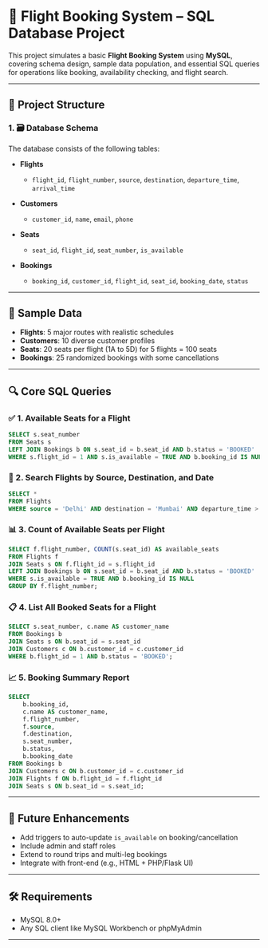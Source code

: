 
# 🛫 Flight Booking System – SQL Database Project

This project simulates a basic **Flight Booking System** using **MySQL**, covering schema design, sample data population, and essential SQL queries for operations like booking, availability checking, and flight search.

---

## 📁 Project Structure

### 1. 🗃️ Database Schema

The database consists of the following tables:

- **Flights**
  - `flight_id`, `flight_number`, `source`, `destination`, `departure_time`, `arrival_time`

- **Customers**
  - `customer_id`, `name`, `email`, `phone`

- **Seats**
  - `seat_id`, `flight_id`, `seat_number`, `is_available`

- **Bookings**
  - `booking_id`, `customer_id`, `flight_id`, `seat_id`, `booking_date`, `status`

---

## 🧾 Sample Data

- **Flights**: 5 major routes with realistic schedules  
- **Customers**: 10 diverse customer profiles  
- **Seats**: 20 seats per flight (1A to 5D) for 5 flights = 100 seats  
- **Bookings**: 25 randomized bookings with some cancellations

---

## 🔍 Core SQL Queries

### ✅ 1. Available Seats for a Flight
```sql
SELECT s.seat_number
FROM Seats s
LEFT JOIN Bookings b ON s.seat_id = b.seat_id AND b.status = 'BOOKED'
WHERE s.flight_id = 1 AND s.is_available = TRUE AND b.booking_id IS NULL;
```

### 🔎 2. Search Flights by Source, Destination, and Date
```sql
SELECT *
FROM Flights
WHERE source = 'Delhi' AND destination = 'Mumbai' AND departure_time > NOW();
```

### 📊 3. Count of Available Seats per Flight
```sql
SELECT f.flight_number, COUNT(s.seat_id) AS available_seats
FROM Flights f
JOIN Seats s ON f.flight_id = s.flight_id
LEFT JOIN Bookings b ON s.seat_id = b.seat_id AND b.status = 'BOOKED'
WHERE s.is_available = TRUE AND b.booking_id IS NULL
GROUP BY f.flight_number;
```

### 📋 4. List All Booked Seats for a Flight
```sql
SELECT s.seat_number, c.name AS customer_name
FROM Bookings b
JOIN Seats s ON b.seat_id = s.seat_id
JOIN Customers c ON b.customer_id = c.customer_id
WHERE b.flight_id = 1 AND b.status = 'BOOKED';
```

### 📈 5. Booking Summary Report
```sql
SELECT 
    b.booking_id,
    c.name AS customer_name,
    f.flight_number,
    f.source,
    f.destination,
    s.seat_number,
    b.status,
    b.booking_date
FROM Bookings b
JOIN Customers c ON b.customer_id = c.customer_id
JOIN Flights f ON b.flight_id = f.flight_id
JOIN Seats s ON b.seat_id = s.seat_id;
```

---

## 🔧 Future Enhancements

- Add triggers to auto-update `is_available` on booking/cancellation
- Include admin and staff roles
- Extend to round trips and multi-leg bookings
- Integrate with front-end (e.g., HTML + PHP/Flask UI)

---

## 🛠️ Requirements

- MySQL 8.0+
- Any SQL client like MySQL Workbench or phpMyAdmin

---




